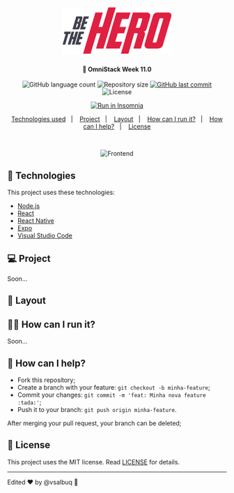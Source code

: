 <h1 align="center">
    <img alt="Be The Hero" title="#bethehero" src="/frontend/src/assets/logo.svg" width="250px" />
</h1>

<h4 align="center">
  🚀 OmniStack Week 11.0
</h4>
<p align="center">
  <img alt="GitHub language count" src="https://img.shields.io/github/languages/count/apohfarias/rocketseat-semana-oministack11">

  <img alt="Repository size" src="https://img.shields.io/github/repo-size/apohfarias/rocketseat-semana-oministack11">
  
  <a href="https://github.com/apohfarias/rocketseat-semana-oministack11/commits/master">
    <img alt="GitHub last commit" src="https://img.shields.io/github/last-commit/apohfarias/rocketseat-semana-oministack11">
  </a>

  <img alt="License" src="https://img.shields.io/badge/license-MIT-brightgreen">
</p>

<p align="center">
    <a href="https://insomnia.rest/run/?label=Be%20The%20Hero%20API&uri=https%3A%2F%2Fraw.githubusercontent.com%2Fvsalbuq%2Fbe-the-hero%2Fmaster%2FInsomnia_2020-03-25.json" target="_blank"><img src="https://insomnia.rest/images/run.svg" alt="Run in Insomnia"></a>
</p>

<p align="center">
  <a href="#rocket-technologies">Technologies used</a>&nbsp;&nbsp;&nbsp;|&nbsp;&nbsp;&nbsp;
  <a href="#-project">Project</a>&nbsp;&nbsp;&nbsp;|&nbsp;&nbsp;&nbsp;
  <a href="#-layout">Layout</a>&nbsp;&nbsp;&nbsp;|&nbsp;&nbsp;&nbsp;
  <a href="#-how-can-i-run-it">How can I run it?</a>&nbsp;&nbsp;&nbsp;|&nbsp;&nbsp;&nbsp;
  <a href="#-how-can-i-help">How can I help?</a>&nbsp;&nbsp;&nbsp;|&nbsp;&nbsp;&nbsp;
  <a href="#memo-license">License</a>
</p>

<br>

<p align="center">
  <img alt="Frontend" src="https://github.com/vsalbuq/be-the-hero/blob/master/.github/be-the-hero-desktop.gif" width="50%">
</p>

## :rocket: Technologies

This project uses these technologies:

- [Node.js](https://nodejs.org/en/)
- [React](https://reactjs.org)
- [React Native](https://facebook.github.io/react-native/)
- [Expo](https://expo.io/)
- [Visual Studio Code](https://code.visualstudio.com/download)




## 💻 Project

Soon...

## 🔖 Layout

<!-- You can download the layout (`.sketch`) using [this link](.github/DevRadar.sketch).

To open it in any SO, use [Figma](https://figma.com). -->

## 👨‍💻 How can I run it?

Soon...

## 🤔 How can I help?

- Fork this repository;
- Create a branch with your feature: `git checkout -b minha-feature`;
- Commit your changes: `git commit -m 'feat: Minha nova feature :tada:'`;
- Push it to your branch: `git push origin minha-feature`.

After merging your pull request, your branch can be deleted;

## :memo: License

This project uses the MIT license. Read [LICENSE](LICENSE.md) for details.

---

Edited ♥ by @vsalbuq :wave:



